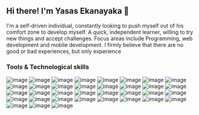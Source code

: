## Hi there! I'm Yasas Ekanayaka 👋

I'm a self-driven individual, constantly looking to push myself out of his comfort zone to develop myself. A
quick, independent learner, willing to try new things and accept challenges. Focus areas include
Programming, web development and mobile development. I firmly believe that there are no good or bad
experiences, but only experience

<!--
**YasasDEK/YasasDEK** is a ✨ _special_ ✨ repository because its `README.md` (this file) appears on your GitHub profile.

Here are some ideas to get you started:

- 🔭 I’m currently working on ...
- 🌱 I’m currently learning ...
- 👯 I’m looking to collaborate on ...
- 🤔 I’m looking for help with ...
- 💬 Ask me about ...
- 📫 How to reach me: ...
- 😄 Pronouns: ...
- ⚡ Fun fact: ...
-->

### Tools & Technological skills
<p align="left">

<!-- Web & Mobile development<br/>
<img src="https://github.com/tandpfun/skill-icons/blob/main/icons/NextJS-Light.svg" alt="nextJS" width="35" height="35"/> 
<img src="https://raw.githubusercontent.com/devicons/devicon/master/icons/react/react-original-wordmark.svg" alt="react" width="35" height="35" />
<img src="https://raw.githubusercontent.com/devicons/devicon/master/icons/javascript/javascript-original.svg" alt="javascript" width="35" height="35" />
<img src="https://github.com/tandpfun/skill-icons/blob/main/icons/Angular-Dark.svg" alt="Angular" width="35" height="35"/>
<img src="https://cdn.jsdelivr.net/gh/devicons/devicon/icons/html5/html5-original.svg" alt="html" width="35" height="35"/>
<img src="https://raw.githubusercontent.com/devicons/devicon/master/icons/bootstrap/bootstrap-plain.svg" alt="bootstrap" width="35" height="35" />
<img src="https://raw.githubusercontent.com/devicons/devicon/master/icons/nodejs/nodejs-original-wordmark.svg" alt="nodejs" width="35" height="35" />
<img src="https://github.com/tandpfun/skill-icons/blob/main/icons/MaterialUI-Dark.svg" alt="MaterialUI" width="35" height="35"/><br/>
 
Programming<br/>
<img src="https://cdn.jsdelivr.net/gh/devicons/devicon/icons/cplusplus/cplusplus-original.svg" width="35" height="35"/>
<img src="https://github.com/tandpfun/skill-icons/blob/main/icons/C.svg" alt="C" width="35" height="35"/>
<img src="https://raw.githubusercontent.com/devicons/devicon/master/icons/python/python-original-wordmark.svg" alt="python" width="35" height="35" />
<img src="https://raw.githubusercontent.com/devicons/devicon/master/icons/java/java-original.svg" alt="java" width="35" height="35" />
<img src="https://github.com/tandpfun/skill-icons/blob/main/icons/Spring-Dark.svg" alt="Spring" width="35" height="35" /><br/>
 
Databases<br/>
<img src="https://raw.githubusercontent.com/devicons/devicon/master/icons/mysql/mysql-original-wordmark.svg" alt="mysql" width="35" height="35" />
<img src="https://github.com/tandpfun/skill-icons/blob/main/icons/Firebase-Dark.svg" alt="firebase" width="35" height="35"/><br/>

Other<br/>
<img src="https://cdn.jsdelivr.net/gh/devicons/devicon/icons/linux/linux-original.svg" alt="linux" width="35" height="35"/>
<img src="https://cdn.jsdelivr.net/gh/devicons/devicon/icons/git/git-original.svg" alt="git" width="35" height="35"/>
<img src="https://cdn.jsdelivr.net/gh/devicons/devicon/icons/vscode/vscode-original.svg" alt="vscode" width="35" height="35"/>
<img src="https://github.com/tandpfun/skill-icons/blob/main/icons/Idea-Dark.svg" alt="Idea" width="35" height="35"/>
<img src="https://github.com/tandpfun/skill-icons/blob/main/icons/Eclipse-Dark.svg" alt="Eclipse" width="35" height="35"/>
<img src="https://github.com/tandpfun/skill-icons/blob/main/icons/RaspberryPi-Dark.svg" alt="RaspberryPi" width="35" height="35"/>
<img src="https://github.com/tandpfun/skill-icons/blob/main/icons/Arduino.svg" alt="Arduino" width="35" height="35"/>
<img src="https://github.com/tandpfun/skill-icons/blob/main/icons/R-Dark.svg" alt="R" width="35" height="35"/>
<img src="https://github.com/tandpfun/skill-icons/blob/main/icons/Octave-Dark.svg" alt="Octave" width="35" height="35"/>
<img src="https://github.com/tandpfun/skill-icons/blob/main/icons/Prometheus.svg" alt="Prometheus" width="35" height="35"/>
<img src="https://github.com/tandpfun/skill-icons/blob/main/icons/Grafana-Dark.svg" alt="Grafana" width="35" height="35"/>
<img src="https://github.com/tandpfun/skill-icons/blob/main/icons/Maven-Dark.svg" alt="Maven" width="35" height="35"/>
<img src="https://github.com/tandpfun/skill-icons/blob/main/icons/Markdown-Dark.svg" alt="Markdown" width="35" height="35"/>
<img src="https://github.com/tandpfun/skill-icons/blob/main/icons/Jenkins-Dark.svg" alt="Jenkins" width="35" height="35"/>
<img src="https://github.com/tandpfun/skill-icons/blob/main/icons/Photoshop.svg" alt="Photoshop" width="35" height="35"/>
</p>

<!-- Web and Mobile -->
<img src="https://img.shields.io/badge/React-20232A?style=for-the-badge&logo=react&logoColor=61DAFB" alt="image">
<img src="https://img.shields.io/badge/next.js-000000?style=for-the-badge&logo=nextdotjs&logoColor=white" alt="image">
<img src="https://img.shields.io/badge/ReactNative-20232A?style=for-the-badge&logo=react&logoColor=61DAFB" alt="image">
<img src="https://img.shields.io/badge/Node.js-339933?style=for-the-badge&logo=nodedotjs&logoColor=white" alt="image">
<img src="https://img.shields.io/badge/Angular-red?style=for-the-badge&logo=angular&logoColor=white" alt="image">
<img src="https://img.shields.io/badge/MUI-blue?style=for-the-badge&logo=MUI&logoColor=white" alt="image">
<img src="https://img.shields.io/badge/Python-FFD43B?style=for-the-badge&logo=python&logoColor=blue" alt="image">
<img src="https://img.shields.io/badge/TypeScript-007ACC?style=for-the-badge&amp;logo=typescript&amp;logoColor=white" alt="image">
<img src="https://img.shields.io/badge/JavaScript-yellow?style=for-the-badge&amp;logo=javascript&amp;logoColor=white" alt="image">
<img src="https://img.shields.io/badge/C++-maroon?style=for-the-badge&logo=Cplusplus&logoColor=white" alt="image">
<img src="https://img.shields.io/badge/C-darkblue?style=for-the-badge&logo=C&logoColor=white" alt="image">
<img src="https://img.shields.io/badge/Java-darkblue?style=for-the-badge&logo=Java&logoColor=white" alt="image">

<img src="https://img.shields.io/badge/mysql-blue?style=for-the-badge&logo=mysql&logoColor=white" alt="image">
<img src="https://img.shields.io/badge/firebase-yellow?style=for-the-badge&logo=firebase&logoColor=white" alt="image">

<img src="https://img.shields.io/badge/trpc-grey?style=for-the-badge&logo=trpc&logoColor=blue" alt="image">
<img src="https://img.shields.io/badge/spring-green?style=for-the-badge&logo=spring&logoColor=white" alt="image">
<img src="https://img.shields.io/badge/prisma-grey?style=for-the-badge&logo=prisma&logoColor=blue" alt="image">

<img src="https://img.shields.io/badge/git-orange?style=for-the-badge&logo=git&logoColor=white" alt="image">
<img src="https://img.shields.io/badge/github-black?style=for-the-badge&logo=github&logoColor=white" alt="image">
<img src="https://img.shields.io/badge/gitlab-orange?style=for-the-badge&logo=gitlab&logoColor=white" alt="image">

<img src="https://img.shields.io/badge/markdown-black?style=for-the-badge&logo=markdown&logoColor=white" alt="image">

<img src="https://img.shields.io/badge/arduino-00979c?style=for-the-badge&logo=arduino&logoColor=white" alt="image">
<img src="https://img.shields.io/badge/Raspberry%20Pi-A22846?style=for-the-badge&logo=Raspberry%20Pi&logoColor=white" alt="image">

<img src="https://img.shields.io/badge/prometheus-orange?style=for-the-badge&logo=prometheus&logoColor=white" alt="image">
<img src="https://img.shields.io/badge/grafana-yellow?style=for-the-badge&logo=grafana&logoColor=white" alt="image">
<img src="https://img.shields.io/badge/octave-orange?style=for-the-badge&logo=octave&logoColor=white" alt="image">
<img src="https://img.shields.io/badge/r-grey?style=for-the-badge&logo=r&logoColor=white" alt="image">
<img src="https://img.shields.io/badge/linux-orange?style=for-the-badge&logo=linux&logoColor=050036" alt="image">

<img src="https://img.shields.io/badge/VSCode-0078D4?style=for-the-badge&logo=visual%20studio%20code&logoColor=white" alt="image">
<img src="https://img.shields.io/badge/visualstudio-2e2258?style=for-the-badge&logo=visualstudio&logoColor=white" alt="image">
<img src="https://img.shields.io/badge/eclipse-2e2258?style=for-the-badge&logo=eclipse&logoColor=white" alt="image">
<img src="https://img.shields.io/badge/Jira-0052CC?style=for-the-badge&logo=Jira&logoColor=white" alt="image">
<img src="https://img.shields.io/badge/confluence-blue?style=for-the-badge&logo=confluence&logoColor=white" alt="image">
<img src="https://img.shields.io/badge/notion-green?style=for-the-badge&logo=notion&logoColor=white" alt="image">
<img src="https://img.shields.io/badge/Miro-F7C922?style=for-the-badge&logo=Miro&logoColor=050036" alt="image">



<!--### GitHub Analytics
 ![My GitHub stats](https://github-readme-stats.vercel.app/api?username=YasasDEK&hide=issues)
![Top Langs](https://github-readme-stats.vercel.app/api/top-langs/?username=YasasDEK&langs_count=8)
![Top Langs](https://github-readme-stats.vercel.app/api/top-langs/?username=YasasDEK)
![GitHub stats](https://github-readme-stats.vercel.app/api?username=YasasDEK&count_private=true&hide=issues)<br/>
[![GitHub Streak](https://streak-stats.demolab.com/?user=YasasDEK&theme=default)](https://git.io/streak-stats) -->

